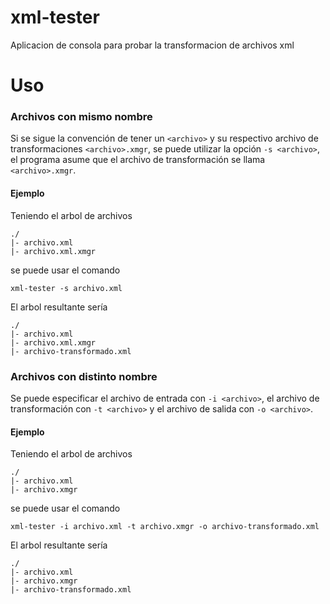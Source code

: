 # xml-tester

Aplicacion de consola para probar la transformacion de archivos xml

# Uso

### Archivos con mismo nombre

Si se sigue la convención de tener un `<archivo>` y su respectivo archivo de transformaciones `<archivo>.xmgr`, se puede utilizar la opción `-s <archivo>`, el programa asume que el archivo de transformación se llama `<archivo>.xmgr`.

#### Ejemplo

Teniendo el arbol de archivos

```
./
|- archivo.xml
|- archivo.xml.xmgr
```

se puede usar el comando

```
xml-tester -s archivo.xml
```

El arbol resultante sería

```
./
|- archivo.xml
|- archivo.xml.xmgr
|- archivo-transformado.xml
```

### Archivos con distinto nombre

Se puede especificar el archivo de entrada con `-i <archivo>`, el archivo de transformación con `-t <archivo>` y el archivo de salida con `-o <archivo>`.

#### Ejemplo

Teniendo el arbol de archivos

```
./
|- archivo.xml
|- archivo.xmgr
```

se puede usar el comando

```
xml-tester -i archivo.xml -t archivo.xmgr -o archivo-transformado.xml
```

El arbol resultante sería

```
./
|- archivo.xml
|- archivo.xmgr
|- archivo-transformado.xml
```
